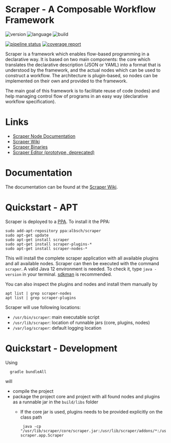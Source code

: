 Scraper - A Composable Workflow Framework
=========================================

![version](https://img.shields.io/badge/version-0.11.2-green.svg)
![language](https://img.shields.io/badge/language-java12-blue.svg)
![build](https://img.shields.io/badge/build-gradle-yellowgreen.svg)

[![pipeline status](https://git.server1.link/scraper/scraper/badges/master/pipeline.svg)](https://git.server1.link/scraper/scraper/commits/master)
[![coverage report](https://git.server1.link/scraper/scraper/badges/master/coverage.svg)](https://git.server1.link/scraper/scraper/commits/master)

Scraper is a framework which enables flow-based programming in a declarative way. 
It is based on two main components: 
the core which translates the declarative description (JSON or YAML) into a format that is understood by
the framework, and the actual nodes which can be used to construct a workflow.
The architecture is plugin-based, so nodes can be implemented on their own and provided
to the framework.

The main goal of this framework is to facilitate reuse of code (nodes) and help
managing control flow of programs in an easy way (declarative workflow specification).

# Links

* [Scraper Node Documentation](https://docs.scraper.server1.link)
* [Scraper Wiki](https://wiki.scraper.server1.link)
* [Scraper Binaries](https://binaries.scraper.server1.link)
* [Scraper Editor (prototype, deprecated)](https://editor.scraper.server1.link)

# Documentation

The documentation can be found at the [Scraper Wiki](https://wiki.scraper.server1.link).

# Quickstart - APT

Scraper is deployed to a [PPA](https://launchpad.net/~albsch/+archive/ubuntu/scraper). 
To install it the PPA:

    sudo add-apt-repository ppa:albsch/scraper
    sudo apt-get update
    sudo apt-get install scraper
    sudo apt-get install scraper-plugins-*
    sudo apt-get install scraper-nodes-*
    
This will install the complete scraper application with all available plugins and all available nodes. 
Scraper can then be executed with the command `scraper`. 
A valid Java 12 environment is needed.
To check it, type `java -version` in your terminal.
[sdkman](https://sdkman.io) is recommended.

You can also inspect the plugins and nodes and install them manually by

    apt list | grep scraper-nodes
    apt list | grep scraper-plugins

Scraper will use following locations:

* `/usr/bin/scraper`: main executable script
* `/usr/lib/scraper`: location of runnable jars (core, plugins, nodes)
* `/var/log/scraper`: default logging location

# Quickstart - Development

Using

      gradle bundleAll

will

* compile the project 
* package the project core and project with all found nodes and plugins as a runnable jar in the `build/libs` folder
  * If the core jar is used, plugins needs to be provided explicitly on the class path
  
         java -cp "/usr/lib/scraper/core/scraper.jar:/usr/lib/scraper/addons/*:/usr/lib/scraper/nodes/*" scraper.app.Scraper
